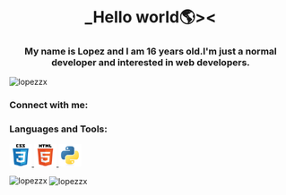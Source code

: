 <h1 align="center">_Hello world🌎><</h1>
<h3 align="center">My name is Lopez and I am 16 years old.I'm just a normal developer and interested in web developers.</h3>

<p align="left"> <img src="https://komarev.com/ghpvc/?username=lopezzx&label=Profile%20views&color=0e75b6&style=flat" alt="lopezzx" /> </p>

<h3 align="left">Connect with me:</h3>
<p align="left">
</p>

<h3 align="left">Languages and Tools:</h3>
<p align="left"> <a href="https://www.w3schools.com/css/" target="_blank" rel="noreferrer"> <img src="https://raw.githubusercontent.com/devicons/devicon/master/icons/css3/css3-original-wordmark.svg" alt="css3" width="40" height="40"/> </a> <a href="https://www.w3.org/html/" target="_blank" rel="noreferrer"> <img src="https://raw.githubusercontent.com/devicons/devicon/master/icons/html5/html5-original-wordmark.svg" alt="html5" width="40" height="40"/> </a> <a href="https://www.python.org" target="_blank" rel="noreferrer"> <img src="https://raw.githubusercontent.com/devicons/devicon/master/icons/python/python-original.svg" alt="python" width="40" height="40"/> </a> </p>

<p><img align="left" src="https://github-readme-stats.vercel.app/api/top-langs?username=lopezzx&show_icons=true&locale=en&layout=compact" alt="lopezzx" /></p>

<p>&nbsp;<img align="center" src="https://github-readme-stats.vercel.app/api?username=lopezzx&show_icons=true&locale=en" alt="lopezzx" /></p>
